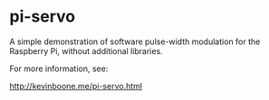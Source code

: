 # pi-servo

A simple demonstration of software pulse-width modulation for the Raspberry Pi, without additional libraries.

For more information, see:

http://kevinboone.me/pi-servo.html

